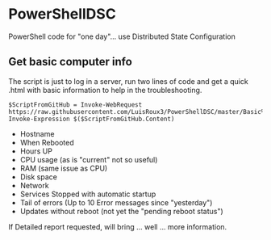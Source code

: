 # PowerShellDSC

PowerShell code for "one day"... use Distributed State Configuration

## Get basic computer info

The script is just to log in a server, run two lines of code and get a quick .html with basic information to help in the troubleshooting.

    $ScriptFromGitHub = Invoke-WebRequest https://raw.githubusercontent.com/LuisRoux3/PowerShellDSC/master/Basic%20Info/QuickServerInfo.ps1
    Invoke-Expression $($ScriptFromGitHub.Content)

- Hostname
- When Rebooted
- Hours UP
- CPU usage (as is "current" not so useful)
- RAM (same issue as CPU)
- Disk space
- Network
- Services Stopped with automatic startup
- Tail of errors (Up to 10 Error messages since "yesterday")
- Updates without reboot (not yet the "pending reboot status")

If Detailed report requested, will bring ... well ... more information.

